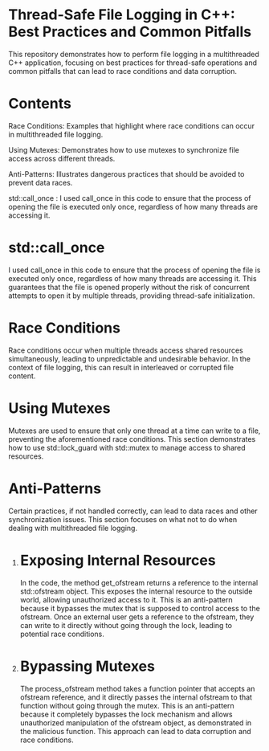 # Thread-Safe File Logging in C++: Best Practices and Common Pitfalls
This repository demonstrates how to perform file logging in a multithreaded C++ application, focusing on best practices for thread-safe operations and common pitfalls that can lead to race conditions and data corruption.

# Contents
Race Conditions: Examples that highlight where race conditions can occur in multithreaded file logging.

Using Mutexes: Demonstrates how to use mutexes to synchronize file access across different threads.

Anti-Patterns: Illustrates dangerous practices that should be avoided to prevent data races.

std::call_once : I used call_once in this code to ensure that the process of opening the file is executed only once, regardless of how many threads are accessing it.

# std::call_once
I used call_once in this code to ensure that the process of opening the file is executed only once, regardless of how many threads are accessing it. This guarantees that the file is opened properly without the risk of concurrent attempts to open it by multiple threads, providing thread-safe initialization.

# Race Conditions
Race conditions occur when multiple threads access shared resources simultaneously, leading to unpredictable and undesirable behavior. In the context of file logging, this can result in interleaved or corrupted file content.

# Using Mutexes
Mutexes are used to ensure that only one thread at a time can write to a file, preventing the aforementioned race conditions. This section demonstrates how to use std::lock_guard with std::mutex to manage access to shared resources.
# Anti-Patterns
Certain practices, if not handled correctly, can lead to data races and other synchronization issues. This section focuses on what not to do when dealing with multithreaded file logging.
1. # Exposing Internal Resources
   In the code, the method get_ofstream returns a reference to the internal std::ofstream object. This exposes the internal resource to the outside world, allowing unauthorized access to it.
   This is an anti-pattern because it bypasses the mutex that is supposed to control access to the ofstream. Once an external user gets a reference to the ofstream,
   they can write to it directly without going through the lock, leading to potential race conditions.
2. # Bypassing Mutexes
   The process_ofstream method takes a function pointer that accepts an ofstream reference, and it directly passes the internal ofstream to that function without going through the mutex.
   This is an anti-pattern because it completely bypasses the lock mechanism and allows unauthorized manipulation of the ofstream object, as demonstrated in the malicious function. This approach can lead to data corruption     and race conditions.
